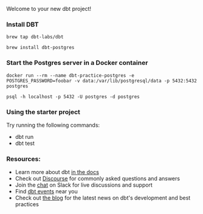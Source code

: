 Welcome to your new dbt project!

### Install DBT

`brew tap dbt-labs/dbt`

`brew install dbt-postgres`

### Start the Postgres server in a Docker container

`docker run --rm --name dbt-practice-postgres -e POSTGRES_PASSWORD=foobar -v data:/var/lib/postgresql/data -p 5432:5432 postgres`

`psql -h localhost -p 5432 -U postgres -d postgres`

### Using the starter project

Try running the following commands:
- dbt run
- dbt test

### Resources:
- Learn more about dbt [in the docs](https://docs.getdbt.com/docs/introduction)
- Check out [Discourse](https://discourse.getdbt.com/) for commonly asked questions and answers
- Join the [chat](https://community.getdbt.com/) on Slack for live discussions and support
- Find [dbt events](https://events.getdbt.com) near you
- Check out [the blog](https://blog.getdbt.com/) for the latest news on dbt's development and best practices
